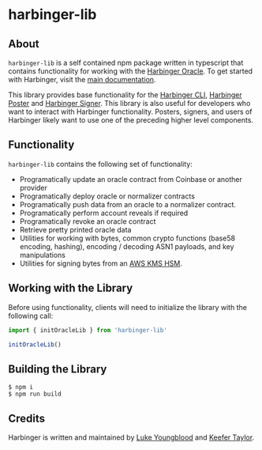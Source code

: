 # harbinger-lib

## About 

`harbinger-lib` is a self contained npm package written in typescript that contains functionality for working with the [Harbinger Oracle](https://github.com/tacoinfra/harbinger). To get started with Harbinger, visit the [main documentation]((https://github.com/tacoinfra/harbinger)).

This library provides base functionality for the [Harbinger CLI](), [Harbinger Poster]() and [Harbinger Signer](). This library is also useful for developers who want to interact with Harbinger functionality. Posters, signers, and users of Harbinger likely want to use one of the preceding higher level components.

## Functionality

`harbinger-lib` contains the following set of functionality:
- Programatically update an oracle contract from Coinbase or another provider
- Programatically deploy oracle or normalizer contracts
- Programatically push data from an oracle to a normalizer contract.
- Programatically perform account reveals if required
- Programatically revoke an oracle contract
- Retrieve pretty printed oracle data
- Utilities for working with bytes, common crypto functions (base58 encoding, hashing), encoding / decoding ASN1 payloads, and key manipulations
- Utilities for signing bytes from an [AWS KMS HSM]().

## Working with the Library

Before using functionality, clients will need to initialize the library with the following call:

```typescript
import { initOracleLib } from 'harbinger-lib'

initOracleLib()
```


## Building the Library

```shell
$ npm i
$ npm run build
```

## Credits

Harbinger is written and maintained by [Luke Youngblood]() and [Keefer Taylor](). 

